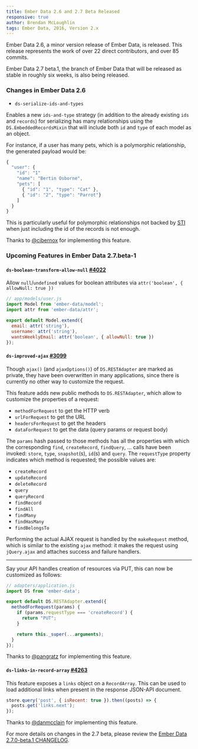 ```yaml
---
title: Ember Data 2.6 and 2.7 Beta Released
responsive: true
author: Brendan McLoughlin
tags: Ember Data, 2016, Version 2.x
---
```

<!--alex disable -->
Ember Data 2.6, a minor version release of Ember Data, is
released. This release represents the work of over 22 direct
contributors, and over 85 commits.

Ember Data 2.7 beta.1, the branch of Ember Data that will be released
as stable in roughly six weeks, is also being released.

### Changes in Ember Data 2.6

- `ds-serialize-ids-and-types`

Enables a new `ids-and-type` strategy (in addition to the already existing `ids` and `records`) for
serializing has many relationships using the `DS.EmbeddedRecordsMixin` that  will include both
`id` and `type` of each model as an object.

For instance, if a user has many pets, which is a polymorphic relationship, the generated payload would be:

```js
{
  "user": {
    "id": "1"
    "name": "Bertin Osborne",
    "pets": [
      { "id": "1", "type": "Cat" },
      { "id": "2", "type": "Parrot"}
    ]
  }
}
```

<!--alex ignore just-->
This is particularly useful for polymorphic relationships not backed
  by [STI](https://en.wikipedia.org/wiki/Single_Table_Inheritance)
  when just including the id of the records is not enough.

Thanks to [@cibernox](https://github.com/cibernox) for
implementing this feature.

### Upcoming Features in Ember Data 2.7.beta-1

#### `ds-boolean-transform-allow-null` [#4022](https://github.com/emberjs/data/pull/4022)

Allow `null`/`undefined` values for boolean attributes via `attr('boolean', { allowNull: true })`

```js
// app/models/user.js
import Model from 'ember-data/model';
import attr from 'ember-data/attr';

export default Model.extend({
  email: attr('string'),
  username: attr('string'),
  wantsWeeklyEmail: attr('boolean', { allowNull: true })
});
```

#### `ds-improved-ajax` [#3099](https://github.com/emberjs/data/pull/3099)

Though `ajax()` (and `ajaxOptions()`) of `DS.RESTAdapter` are marked as
private, they have been overwritten in many applications, since there is
currently no other way to customize the request.

This feature adds new public methods to `DS.RESTAdapter`, which allow to
customize the properties of a request:

- `methodForRequest` to get the HTTP verb
- `urlForRequest` to get the URL
- `headersForRequest` to get the headers
- `dataForRequest` to get the data (query params or request body)

The `params` hash passed to those methods has all the properties with
which the corresponding `find`, `createRecord`, `findQuery`, ...  calls
have been invoked: `store`, `type`, `snapshot`(s), `id`(s) and `query`. The
`requestType` property indicates which method is requested; the possible
values are:

- `createRecord`
- `updateRecord`
- `deleteRecord`
- `query`
- `queryRecord`
- `findRecord`
- `findAll`
- `findMany`
- `findHasMany`
- `findBelongsTo`

Performing the actual AJAX request is handled by the `makeRequest`
method, which is similar to the existing `ajax` method: it makes the
request using `jQuery.ajax` and attaches success and failure handlers.

---

Say your API handles creation of resources via PUT, this can now be
customized as follows:

``` js
// adapters/application.js
import DS from 'ember-data';

export default DS.RESTAdapter.extend({
  methodForRequest(params) {
    if (params.requestType === 'createRecord') {
      return "PUT";
    }

    return this._super(...arguments);
  }
});
```

Thanks to [@pangratz](https://github.com/pangratz) for
implementing this feature.

#### `ds-links-in-record-array` [#4263](https://github.com/emberjs/data/pull/4263)

This feature exposes a `links` object on a `RecordArray`. This can be used to load additional links when  present in the response JSON-API document.

```js
store.query('post', { isRecent: true }).then((posts) => {
  posts.get('links.next');
});
```

Thanks to [@danmcclain](https://github.com/danmcclain) for
implementing this feature.

For more details on changes in the 2.7 beta, please review the
[Ember Data 2.7.0-beta.1 CHANGELOG](https://github.com/emberjs/data/blob/v2.7.0-beta.1/CHANGELOG.md).
